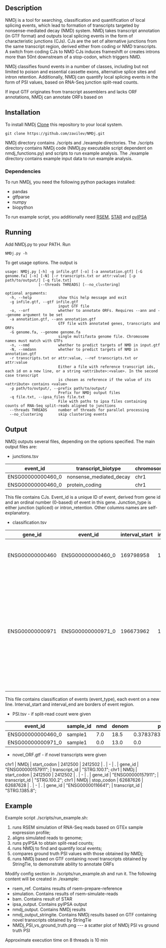 ## Description

NMDj is a tool for searching, classification and quantification of local splicing events, which lead to formation of transcripts targeted by nonsense-mediated decay (NMD) system. NMDj takes transcript annotation (in GTF format) and outputs local splicing events in the form of characteristic junctions (CJs). CJs are the set of alternative junctions from the same transcript region, derived either from coding or NMD transcripts. A switch from coding CJs to NMD CJs induces frameshift or creates introns more than 50nt downstream of a stop-codon, which triggers NMD.

NMDj classifies found events in a number of classes, including but not limited to poison and essential cassette exons, alternative splice sites and intron retention. Additionally, NMDj can quantify local splicing events in the form of PSI values, based on RNA-Seq junction split-read counts. 

If input GTF originates from transcript assemblers and lacks ORF annotations, NMDj can annotate ORFs based on 

## Installation

To install NMDj [Clone](https://help.github.com/en/articles/cloning-a-repository) this repository to your local system.

    git clone https://github.com/zavilev/NMDj.git

NMDj directory contains ./scripts and ./example directories. The ./scripts directory contains NMDj code (NMDj.py executable script dependent on nmdj_functions.py) and scripts to run example analysis. The ./example directory contains example input data to run example analysis.

### Dependencies

To run NMDj, you need the following python packages installed:

- pandas
- gtfparse
- numpy
- biopython

To run example script, you additionally need [RSEM](https://github.com/deweylab/RSEM), [STAR](https://github.com/alexdobin/STAR) and [pyIPSA](https://github.com/pervouchinelab/pyIPSA)

## Running

Add NMDj.py to your PATH. Run 

    NMDj.py -h

To get usage options. The output is 

    usage: NMDj.py [-h] -g infile.gtf [-o] [-a annotation.gtf] [-G genome.fa] [-n] [-N] [-r transcripts.txt or attr:value] [-p path/to/output/] [-q file.txt]
                   [--threads THREADS] [--no_clustering]

    optional arguments:
      -h, --help            show this help message and exit
      -g infile.gtf, --gtf infile.gtf
                            input GTF file
      -o, --orf             whether to annotate ORFs. Requires --ann and --genome argument to be set
      -a annotation.gtf, --ann annotation.gtf
                            GTF file with annotated genes, transcripts and ORFs
      -G genome.fa, --genome genome.fa
                            single multifasta genome file. Chromosome names must match with GTFs
      -n, --nmd             whether to predict targets of NMD in input.gtf
      -N, --nmdann          whether to predict targets of NMD in annotation.gtf
      -r transcripts.txt or attr:value, --ref transcripts.txt or attr:value
                            Either a file with reference transcript ids, each id on a new line, or a string <attribute>:<value>. In the second case transcript
                            is chosen as reference if the value of its <attribute> contains <value>
      -p path/to/output/, --prefix path/to/output/
                            Prefix for NMDj output files
      -q file.txt, --ipsa_files file.txt
                            File with paths to ipsa files containing counts of RNA-Seq split-reads aligned to junctions
      --threads THREADS     number of threads for parallel processing
      --no_clustering       skip clustering events

## Output

NMDj outputs several files, depending on the options specified. The main output files are:

- junctions.tsv

event_id | transcript_biotype | chromosome | start | end | strand | junction_type | transcripts_with_junction
 --- | --- | --- | --- | --- | --- | --- | --- 
ENSG00000000460_0 | nonsense_mediated_decay | chr1 | 169798958 | 169802621 | + | junction | ENST00000459772, | ENST00000466580, | ENST00000481744
ENSG00000000460_0 | protein_coding | chr1 | 169798958 | 169800883 | + | junction | ENST00000286031, | ENST00000359326, | ENST00000413811, | ENST00000472795, | ENST00000496973

This file contains CJs. Event_id is a unique ID of event, derived from gene id and an ordinal number (0-based) of event in this gene. Junction_type is either junction (spliced) or intron_retention. Other columns names are self-explanatory.

- classification.tsv

gene_id | event_id | interval_start | interval_end | nmd_id_list | coding_id_list | VIP | event_type | all_CJs
 --- | --- | --- | --- | --- | --- | --- | --- | ---  
ENSG00000000460 | ENSG00000000460_0 | 169798958 | 169802643 | ENST00000459772, ENST00000466580, ENST00000481744 | ENST00000286031, ENST00000359326, ENST00000413811, ENST00000472795, ENST00000496973 | DA:DADA | EE | Yes
ENSG00000000971 | ENSG00000000971_0 | 196673962 | 196675529 | ENST00000695986 | ENST00000359637, ENST00000367429, ENST00000630130, ENST00000695968, ENST00000695969, ENST00000695970, ENST00000695971, ENST00000695974, ENST00000695976, ENST00000695978, ENST00000695979, ENST00000695981, ENST00000695984, ENST00000695987, ENST00000696023, ENST00000696027, ENST00000696028, ENST00000696029, ENST00000696030 | DADA:DA | PE | Yes

This file contains classification of events (event_type), each event on a new line. Interval_start and interval_end are borders of event region.

- PSI.tsv - if split-read count were given

event_id | sample_id | nmd | denom | psi
--- | --- | --- | --- | ---
ENSG00000000460_0 | sample1 | 7.0 | 18.5 | 0.3783783783783784
ENSG00000000971_0 | sample1 | 0.0 | 13.0 | 0.0

- novel_ORF.gtf - if novel transcripts were given

chr1 | NMDj | start_codon | 2412500 | 2412502 | . | - | . | gene_id | "ENSG00000157911"; | transcript_id | "STRG.100.1";
chr1 | NMDj | start_codon | 2412500 | 2412502 | . | - | . | gene_id | "ENSG00000157911"; | transcript_id | "STRG.100.2";
chr1 | NMDj | stop_codon | 62687626 | 62687628 | . | - | . | gene_id | "ENSG00000116641"; | transcript_id | "STRG.1385.8";

## Example

Example script ./scripts/run_example.sh:
1. runs RSEM simulation of RNA-Seq reads based on GTEx sample expression profile;
2. aligns simulated reads to genome;
3. runs pyIPSA to obtain split-read counts;
4. runs NMDj to find and quantify local events;
5. compares ground truth PSI values with those obtained by NMDj;
6. runs NMDj based on GTF containing novel transcripts obtained by StringTie, to demonstrate ability to annotate ORFs

Modify config section in ./scripts/run_example.sh and run it. The following content will be created in ./example:

- rsem_ref. Contains results of rsem-prepare-reference
- simulation. Contains results of rsem-simulate-reads
- bam. Contains result of STAR
- ipsa_output. Contains pyIPSA output
- nmdj_output. Contains NMDj results
- nmdj_output_stringite. Contains NMDj results based on GTF containing novel transcripts obtained by StringTie
- NMDj_PSI_vs_ground_truth.png --- a scatter plot of NMDj PSI vs ground truth PSI

Approximate execution time on 8 threads is 10 min
